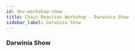 ```yaml
---
id: dev-workshop-show
title: Chain Reaction Workshop - Darwinia Show
sidebar_label: Darwinia Show
---
```


### Darwinia Show


